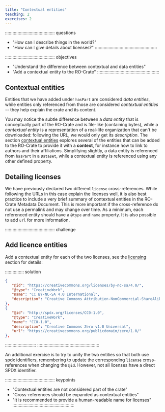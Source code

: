 ```yaml
---
title: "Contextual entities"
teaching: 2
exercises: 2
---
```


:::::::::::::::::::::::::::::::::::::::: questions
- "How can I describe things in the world?"
- "How can I give details about licenses?"
::::::::::::::::::::::::::::::::::::::::::::::::::

:::::::::::::::::::::::::::::::::::::::: objectives
- "Understand the difference between contextual and data entities"
- "Add a contextual entity to the RO-Crate"
::::::::::::::::::::::::::::::::::::::::::::::::::


## Contextual entities

Entities that we have added under `hasPart` are considered _data entities_,
while entities only referenced from those are considered _contextual entities_
-- they help explain the crate and its content.

You may notice the subtle difference between a _data entity_ that is conceptually part of the RO-Crate and is file-like (containing bytes),
while a _contextual entity_ is a representation of a real-life organization that can't be downloaded:
following the URL, we would only get its _description_.
The section [contextual entities](https://www.researchobject.org/ro-crate/1.1/contextual-entities.html)
explores several of the entities that can be added to the RO-Crate to provide it with a **context**,
for instance how to link to authors and their affiliations.
Simplifying slightly, a data entity is referenced from `hasPart` in a `Dataset`,
while a contextual entity is referenced using any other defined property.

## Detailing licenses

We have previously declared two different `license` cross-references.
While following the URLs in this case explain the licenses well,
it is also best practice to include a very brief summary of contextual entities in the RO-Crate Metadata Document.
This is more important if the cross-reference do not use a permalink and may change over time.
As a minimum, each referenced entity should have a `@type` and `name` property.
It is also possible to add `url` for more information.

:::::::::::::::::::::::::::::::::::::::: challenge
## Add licence entities

Add a contextual entity for each of the two licenses,
see the [licensing](https://www.researchobject.org/ro-crate/1.1/contextual-entities.html#licensing-access-control-and-copyright) section for details:
 
:::::::::::::::  solution
```json
{
   "@id": "https://creativecommons.org/licenses/by-nc-sa/4.0/",
   "@type": "CreativeWork",
   "name": "CC BY-NC-SA 4.0 International",
   "description": "Creative Commons Attribution-NonCommercial-ShareAlike 4.0 International"
},    
{
   "@id": "http://spdx.org/licenses/CC0-1.0",
   "@type": "CreativeWork",
   "name": "CC0-1.0",
   "description": "Creative Commons Zero v1.0 Universal",
   "url": "https://creativecommons.org/publicdomain/zero/1.0/"
},  
```
:::::::::::::::::::::::::
::::::::::::::::::::::::::::::::::::::::::::::::::


An additional exercise is to try to unify the two entities so that both use spdx identifiers,
remembering to update the corresponding `license` cross-references when changing the `@id`.
However, not all licenses have a direct SPDX identifier.

:::::::::::::::::::::::::::::::::::::::: keypoints
- "Contextual entities are not considered part of the crate"
- "Cross-references should be expanded as contextual entities"
- "It is recommended to provide a human-readable name for licenses"
::::::::::::::::::::::::::::::::::::::::::::::::::



